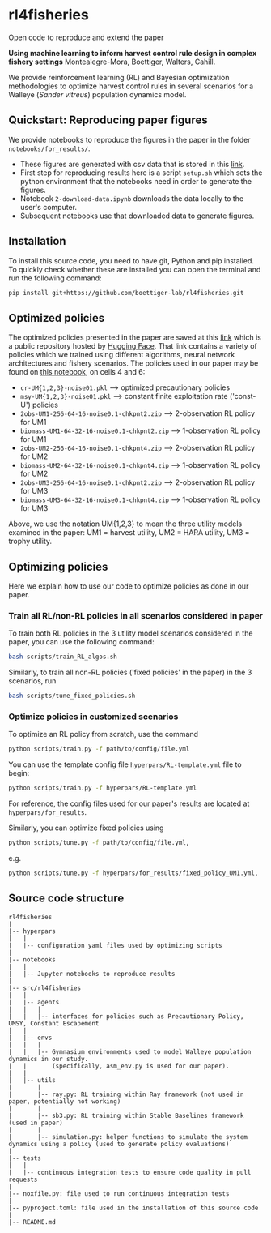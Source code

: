 # rl4fisheries

Open code to reproduce and extend the paper 

**Using machine learning to inform harvest control rule design in complex fishery settings**
Montealegre-Mora, Boettiger, Walters, Cahill.

We provide reinforcement learning (RL) and Bayesian optimization methodologies to optimize harvest control rules in several scenarios for a Walleye (*Sander vitreus*) population dynamics model.

## Quickstart: Reproducing paper figures

We provide notebooks to reproduce the figures in the paper in the folder `notebooks/for_results/`.
- These figures are generated with csv data that is stored in this [link](https://huggingface.co/boettiger-lab/rl4eco/tree/main/rl4fisheries-reproducing).
- First step for reproducing results here is a script `setup.sh` which sets the python environment that the notebooks need in order to generate the figures.
- Notebook `2-download-data.ipynb` downloads the data locally to the user's computer. 
- Subsequent notebooks use that downloaded data to generate figures.

## Installation

To install this source code, you need to have git, Python and pip installed.
To quickly check whether these are installed you can open the terminal and run the following command:

```bash
pip install git+https://github.com/boettiger-lab/rl4fisheries.git
```

## Optimized policies

The optimized policies presented in the paper are saved at this [link](https://huggingface.co/boettiger-lab/rl4eco/tree/main/sb3/rl4fisheries/post-review-results/) which is a public repository hosted by [Hugging Face](https://huggingface.co).
That link contains a variety of policies which we trained using different algorithms, neural network architectures and fishery scenarios.
The policies used in our paper may be found on [this notebook](https://github.com/boettiger-lab/rl4fisheries/blob/new-fig/notebooks/for_generating_results/2_reward_distr.ipynb), on cells 4 and 6:
- `cr-UM{1,2,3}-noise01.pkl` --> optimized precautionary policies
- `msy-UM{1,2,3}-noise01.pkl` --> constant finite exploitation rate ('const-U') policies
- `2obs-UM1-256-64-16-noise0.1-chkpnt2.zip` --> 2-observation RL policy for UM1
- `biomass-UM1-64-32-16-noise0.1-chkpnt2.zip` --> 1-observation RL policy for UM1
- `2obs-UM2-256-64-16-noise0.1-chkpnt4.zip` --> 2-observation RL policy for UM2
- `biomass-UM2-64-32-16-noise0.1-chkpnt4.zip` --> 1-observation RL policy for UM2
- `2obs-UM3-256-64-16-noise0.1-chkpnt2.zip` --> 2-observation RL policy for UM3
- `biomass-UM3-64-32-16-noise0.1-chkpnt4.zip` --> 1-observation RL policy for UM3

Above, we use the notation UM{1,2,3} to mean the three utility models examined in the paper: UM1 = harvest utility, UM2 = HARA utility, UM3 = trophy utility.

## Optimizing policies

Here we explain how to use our code to optimize policies as done in our paper.

### Train all RL/non-RL policies in all scenarios considered in paper

To train both RL policies in the 3 utility model scenarios considered in the paper, you can use the following command:
``` bash
bash scripts/train_RL_algos.sh
```

Similarly, to train all non-RL policies ('fixed policies' in the paper) in the 3 scenarios, run 
``` bash
bash scripts/tune_fixed_policies.sh
```

### Optimize policies in customized scenarios

To optimize an RL policy from scratch, use the command
```bash
python scripts/train.py -f path/to/config/file.yml
```
You can use the template config file `hyperpars/RL-template.yml` file to begin:
```bash
python scripts/train.py -f hyperpars/RL-template.yml
```
For reference, the config files used for our paper's results are located at `hyperpars/for_results`.

Similarly, you can optimize fixed policies using
``` bash
python scripts/tune.py -f path/to/config/file.yml,
```
e.g. 
``` bash
python scripts/tune.py -f hyperpars/for_results/fixed_policy_UM1.yml,
```

## Source code structure

```
rl4fisheries
|
|-- hyperpars
|   |
|   |-- configuration yaml files used by optimizing scripts
|
|-- notebooks
|   |
|   |-- Jupyter notebooks to reproduce results
|
|-- src/rl4fisheries
|   |
|   |-- agents
|   |   |
|   |   |-- interfaces for policies such as Precautionary Policy, UMSY, Constant Escapement
|   |
|   |-- envs
|   |   |
|   |   |-- Gymnasium environments used to model Walleye population dynamics in our study.
|   |       (specifically, asm_env.py is used for our paper).
|   |
|   |-- utils
|       |
|       |-- ray.py: RL training within Ray framework (not used in paper, potentially not working)
|       |
|       |-- sb3.py: RL training within Stable Baselines framework (used in paper)
|       |
|       |-- simulation.py: helper functions to simulate the system dynamics using a policy (used to generate policy evaluations)
|    
|-- tests
|   |
|   |-- continuous integration tests to ensure code quality in pull requests
|
|-- noxfile.py: file used to run continuous integration tests
|
|-- pyproject.toml: file used in the installation of this source code
|
|-- README.md 
```